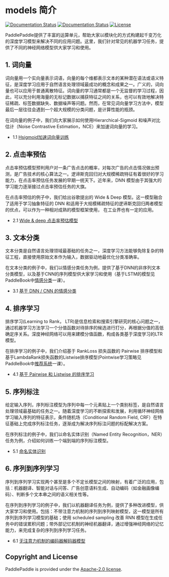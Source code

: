 # models 简介

[![Documentation Status](https://img.shields.io/badge/docs-latest-brightgreen.svg?style=flat)](https://github.com/PaddlePaddle/models)
[![Documentation Status](https://img.shields.io/badge/中文文档-最新-brightgreen.svg)](https://github.com/PaddlePaddle/models)
[![License](https://img.shields.io/badge/license-Apache%202-blue.svg)](LICENSE)

PaddlePaddle提供了丰富的运算单元，帮助大家以模块化的方式构建起千变万化的深度学习模型来解决不同的应用问题。这里，我们针对常见的机器学习任务，提供了不同的神经网络模型供大家学习和使用。


## 1. 词向量

词向量用一个实向量表示词语，向量的每个维都表示文本的某种潜在语法或语义特征，是深度学习应用于自然语言处理领域最成功的概念和成果之一。广义的，词向量也可以应用于普通离散特征。词向量的学习通常都是一个无监督的学习过程，因此，可以充分利用海量的无标记数据以捕获特征之间的关系，也可以有效地解决特征稀疏、标签数据缺失、数据噪声等问题。然而，在常见词向量学习方法中，模型最后一层往往会遇到一个超大规模的分类问题，是计算性能的瓶颈。

在词向量的例子中，我们向大家展示如何使用Hierarchical-Sigmoid 和噪声对比估计（Noise Contrastive Estimation，NCE）来加速词向量的学习。

- 1.1 [Hsigmoid加速词向量训练](https://github.com/PaddlePaddle/models/tree/develop/word_embedding)

## 2. 点击率预估

点击率预估模型预判用户对一条广告点击的概率，对每次广告的点击情况做出预测，是广告技术的核心算法之一。逻谛斯克回归对大规模稀疏特征有着很好的学习能力，在点击率预估任务发展的早期一统天下。近年来，DNN 模型由于其强大的学习能力逐渐接过点击率预估任务的大旗。

在点击率预估的例子中，我们给出谷歌提出的 Wide & Deep 模型。这一模型融合了适用于学习抽象特征的 DNN 和适用于大规模稀疏特征的逻谛斯克回归两者模型的优点，可以作为一种相对成熟的模型框架使用， 在工业界也有一定的应用。

- 2.1 [Wide & deep 点击率预估模型](https://github.com/PaddlePaddle/models/tree/develop/ctr)

## 3. 文本分类

文本分类是自然语言处理领域最基础的任务之一，深度学习方法能够免除复杂的特征工程，直接使用原始文本作为输入，数据驱动地最优化分类准确率。

在文本分类的例子中，我们以情感分类任务为例，提供了基于DNN的非序列文本分类模型，以及基于CNN的序列模型供大家学习和使用（基于LSTM的模型见PaddleBook中[情感分类](https://github.com/PaddlePaddle/book/blob/develop/06.understand_sentiment/README.cn.md)一课）。

- 3.1 [基于 DNN / CNN 的情感分类](https://github.com/PaddlePaddle/models/tree/develop/text_classification)

## 4. 排序学习

排序学习(Learning to Rank， LTR)是信息检索和搜索引擎研究的核心问题之一，通过机器学习方法学习一个分值函数对待排序的候选进行打分，再根据分值的高低确定序关系。深度神经网络可以用来建模分值函数，构成各类基于深度学习的LTR模型。

在排序学习的例子中，我们介绍基于 RankLoss 损失函数的 Pairwise 排序模型和基于LambdaRank损失函数的Listwise排序模型(Pointwise学习策略见PaddleBook中[推荐系统](https://github.com/PaddlePaddle/book/blob/develop/05.recommender_system/README.cn.md)一课）。

- 4.1 [基于 Pairwise 和 Listwise 的排序学习](https://github.com/PaddlePaddle/models/tree/develop/ltr)

## 5. 序列标注

给定输入序列，序列标注模型为序列中每一个元素贴上一个类别标签，是自然语言处理领域最基础的任务之一。随着深度学习的不断探索和发展，利用循环神经网络学习输入序列的特征表示，条件随机场（Conditional Random Field, CRF）在特征基础上完成序列标注任务，逐渐成为解决序列标注问题的标配解决方案。

在序列标注的例子中，我们以命名实体识别（Named Entity Recognition，NER）任务为例，介绍如何训练一个端到端的序列标注模型。

- 5.1 [命名实体识别](https://github.com/PaddlePaddle/models/tree/develop/sequence_tagging_for_ner)

## 6. 序列到序列学习

序列到序列学习实现两个甚至是多个不定长模型之间的映射，有着广泛的应用，包括：机器翻译、智能对话与问答、广告创意语料生成、自动编码（如金融画像编码）、判断多个文本串之间的语义相关性等。

在序列到序列学习的例子中，我们以机器翻译任务为例，提供了多种改进模型，供大家学习和使用。包括：不带注意力机制的序列到序列映射模型，这一模型是所有序列到序列学习模型的基础；使用 scheduled sampling 改善 RNN 模型在生成任务中的错误累积问题；带外部记忆机制的神经机器翻译，通过增强神经网络的记忆能力，来完成复杂的序列到序列学习任务。

- 6.1 [无注意力机制的编码器解码器模型](https://github.com/PaddlePaddle/models/tree/develop/nmt_without_attention)

## Copyright and License
PaddlePaddle is provided under the [Apache-2.0 license](LICENSE).
